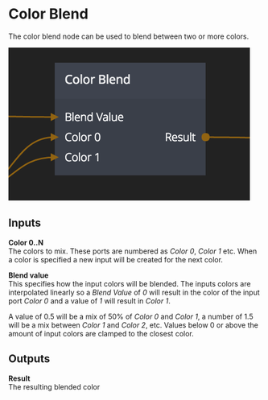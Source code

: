 # Color Blend

The color blend node can be used to blend between two or more colors.

![](color-blend.png)

## Inputs

**Color 0..N**  
The colors to mix. These ports are numbered as _Color 0_, _Color 1_ etc. When a color is specified a new input will be created for the next color.

**Blend value**  
This specifies how the input colors will be blended. The inputs colors are interpolated linearly so a _Blend Value_ of _0_ will result in the color of the input port _Color 0_ and a value of _1_ will result in _Color 1_.

A value of 0.5 will be a mix of 50% of _Color 0_ and _Color 1_, a number of 1.5 will be a mix between _Color 1_ and _Color 2_, etc. Values below 0 or above the amount of input colors are clamped to the closest color.

## Outputs
**Result**  
The resulting blended color


